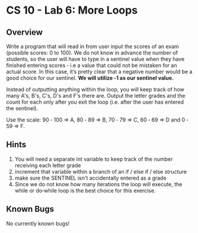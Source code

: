 # CS 10 - Lab 6: More Loops

## Overview
Write a program that will read in from user input the scores of an exam (possible scores: 0 to 100). We do not know in advance the number of students, so the user will have to type in a sentinel value when they have finished entering scores ‐ i.e a value that could not be mistaken for an actual score. In this case, it’s pretty clear that a negative number would be a good choice for our sentinel.
**We will utilize ‐1 as our sentinel value.**

Instead of outputting anything within the loop, you will keep track of how many A's, B's, C's, D's and F's there are. Output the letter grades and the count for each only after you exit the loop (i.e. after the user has entered the sentinel).

Use the scale: 90 ‐ 100 => A, 80 ‐ 89 => B, 70 ‐ 79 => C, 60 ‐ 69 => D and 0 ‐ 59 => F.

## Hints
1. You will need a separate int variable to keep track of the number receiving each letter grade
2. increment that variable within a branch of an if / else if / else structure
3. make sure the SENTINEL isn't accidentally entered as a grade
4. Since we do not know how many iterations the loop will execute, the while or do‐while loop is the best choice for this exercise.

## Known Bugs
No currently known bugs!
